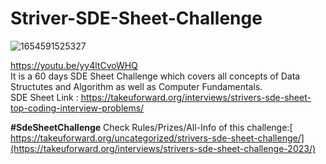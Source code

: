 # Striver-SDE-Sheet-Challenge

![1654591525327](https://user-images.githubusercontent.com/66811279/172405430-c58b25e6-5826-46d2-aa53-68e32359d32a.jpg)

https://youtu.be/yy4ltCvoWHQ
<br>
It is a 60 days SDE Sheet Challenge which covers all concepts of Data Structutes and Algorithm as well as Computer Fundamentals.<br>
SDE Sheet Link : https://takeuforward.org/interviews/strivers-sde-sheet-top-coding-interview-problems/
<br>

**#SdeSheetChallenge** 
Check Rules/Prizes/All-Info of this challenge:[ https://takeuforward.org/uncategorized/strivers-sde-sheet-challenge/](https://takeuforward.org/interviews/strivers-sde-sheet-challenge-2023/)
